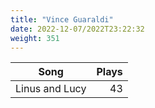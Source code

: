 ```yaml
---
title: "Vince Guaraldi"
date: 2022-12-07/2022T23:22:32
weight: 351
---
```




 Song | Plays 
----- | -----:
Linus and Lucy | 43

